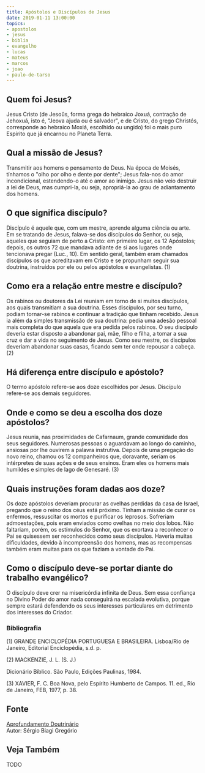 ```yaml
---
title: Apóstolos e Discípulos de Jesus
date: 2019-01-11 13:00:00
topics: 
- apostolos
- jesus
- biblia
- evangelho
- lucas
- mateus
- marcos
- joao
- paulo-de-tarso
---
```


## Quem foi Jesus?
Jesus Cristo (de Jesoûs, forma grega do hebraico Joxuá,
contração de Jehoxuá, isto é, "Jeova ajuda ou é salvador", e de
Cristo, do grego Christós, corresponde ao hebraico Moxiá, escolhido
ou ungido) foi o mais puro Espírito que já encarnou no Planeta Terra.

## Qual a missão de Jesus?
Transmitir aos homens o pensamento de Deus. Na época de Moisés, tínhamos
o "olho por olho e dente por dente"; Jesus fala-nos do amor
incondicional, estendendo-o até o amor ao inimigo. Jesus não veio
destruir a lei de Deus, mas cumpri-la, ou seja, apropriá-la ao grau de
adiantamento dos homens.

## O que significa discípulo?
Discípulo é aquele que, com um mestre, aprende alguma ciência ou arte.
Em se tratando de Jesus, falava-se dos discípulos do Senhor, ou seja,
aqueles que seguiam de perto a Cristo: em primeiro lugar, os 12
Apóstolos; depois, os outros 72 que mandava adiante de si aos lugares
onde tencionava pregar (Luc., 10). Em sentido geral, também eram
chamados discípulos os que acreditavam em Cristo e se propunham seguir
sua doutrina, instruídos por ele ou pelos apóstolos e evangelistas. (1)

## Como era a relação entre mestre e discípulo?
Os rabinos ou doutores da Lei reuniam em torno de si muitos discípulos,
aos quais transmitiam a sua doutrina. Esses discípulos, por seu turno,
podiam tornar-se rabinos e continuar a tradição que tinham recebido.
Jesus ia além da simples transmissão de sua doutrina: pedia uma adesão
pessoal mais completa do que aquela que era pedida pelos rabinos. O seu
discípulo deveria estar disposto a abandonar pai, mãe, filho e filha, a
tomar a sua cruz e dar a vida no seguimento de Jesus. Como seu mestre,
os discípulos deveriam abandonar suas casas, ficando sem ter onde
repousar a cabeça. (2)

## Há diferença entre discípulo e apóstolo?
O termo apóstolo refere-se aos doze escolhidos por Jesus. Discípulo
refere-se aos demais seguidores.

## Onde e como se deu a escolha dos doze apóstolos?
Jesus reunia, nas proximidades de Cafarnaum, grande comunidade dos seus
seguidores. Numerosas pessoas o aguardavam ao longo do caminho, ansiosas
por lhe ouvirem a palavra instrutiva. Depois de uma pregação do novo
reino, chamou os 12 companheiros que, doravante, seriam os intérpretes
de suas ações e de seus ensinos. Eram eles os homens mais humildes e
simples de lago de Genesaré. (3)

## Quais instruções foram dadas aos doze?
Os doze apóstolos deveriam procurar as ovelhas perdidas da casa de
Israel, pregando que o reino dos céus está próximo. Tinham a missão de
curar os enfermos, ressuscitar os mortos e purificar os leprosos.
Sofreriam admoestações, pois eram enviados como ovelhas no meio dos
lobos. Não faltariam, porém, os estímulos do Senhor, que os exortava a
reconhecer o Pai se quisessem ser reconhecidos como seus discípulos.
Haveria muitas dificuldades, devido à incompreensão dos homens, mas as
recompensas também eram muitas para os que faziam a vontade do Pai.

## Como o discípulo deve-se portar diante do trabalho evangélico?
O discípulo deve crer na misericórdia infinita de Deus. Sem essa
confiança no Divino Poder do amor nada conseguirá na escalada evolutiva,
porque sempre estará defendendo os seus interesses particulares em
detrimento dos interesses do Criador.


### Bibliografia
(1) GRANDE ENCICLOPÉDIA PORTUGUESA E BRASILEIRA. Lisboa/Rio de Janeiro,
Editorial Enciclopédia, s.d. p.

(2) MACKENZIE, J. L. (S. J.)

Dicionário Bíblico. São Paulo, Edições Paulinas, 1984.

(3) XAVIER, F. C. Boa Nova, pelo Espírito Humberto de Campos. 11. ed.,
Rio de Janeiro, FEB, 1977, p. 38.

## Fonte
[Aprofundamento Doutrinário](https://sites.google.com/view/aprofundamentodoutrinario/jesus-e-seus-discípulos)  
Autor: Sérgio Biagi Gregório



## Veja Também
TODO


